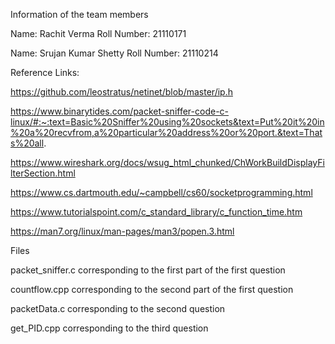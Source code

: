 Information of the team members

Name: Rachit Verma
 Roll Number: 21110171

Name: Srujan Kumar Shetty 
 Roll Number: 21110214

Reference Links:

https://github.com/leostratus/netinet/blob/master/ip.h

https://www.binarytides.com/packet-sniffer-code-c-linux/#:~:text=Basic%20Sniffer%20using%20sockets&text=Put%20it%20in%20a%20recvfrom,a%20particular%20address%20or%20port.&text=Thats%20all.

https://www.wireshark.org/docs/wsug_html_chunked/ChWorkBuildDisplayFilterSection.html

https://www.cs.dartmouth.edu/~campbell/cs60/socketprogramming.html

https://www.tutorialspoint.com/c_standard_library/c_function_time.htm

https://man7.org/linux/man-pages/man3/popen.3.html

Files

packet_sniffer.c corresponding to the first part of the first question

countflow.cpp corresponding to the second part of the first question

packetData.c corresponding to the second question

get_PID.cpp corresponding to the third question
